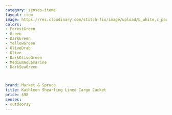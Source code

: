 ```yaml
---
category: senses-items
layout: item
image: https://res.cloudinary.com/stitch-fix/image/upload/b_white,c_pad,dpr_1.0,f_auto,h_150,q_auto,w_150/v1699509610/qepq8p2nl7lozlyhbmpn.jpg
colors: 
- ForestGreen
- Green
- DarkGreen
- YellowGreen
- OliveDrab
- Olive
- DarkOliveGreen
- MediumAquamarine
- DarkSeaGreen



brand: Market & Spruce
title: Kathleen Shearling Lined Cargo Jacket
price: $98
senses:
- outdoorsy
---
```







